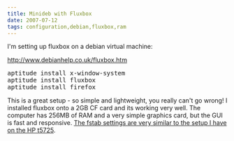 ```yaml
---
title: Minideb with Fluxbox
date: 2007-07-12
tags: configuration,debian,fluxbox,ram
---
```

I'm setting up fluxbox on a debian virtual machine:

<a href="http://www.debianhelp.co.uk/fluxbox.htm">http://www.debianhelp.co.uk/fluxbox.htm</a>

<pre class="sh_sh">
aptitude install x-window-system
aptitude install fluxbox
aptitude install firefox</pre>

This is a great setup - so simple and lightweight, you really can't go wrong! I installed fluxbox onto a 2GB CF card and its working very well. The computer has 256MB of RAM and a very simple graphics card, but the GUI is fast and responsive. <a href="http://www.docunext.com/2007/07/hp-t5725-thin-client/">The fstab settings are very similar to the setup I have on the HP t5725</a>.

